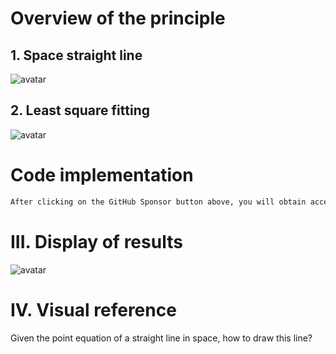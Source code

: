 #  Overview of the principle 

##  1. Space straight line 

 ![avatar]( 92b36424e61e4bce8fadcf0aaffb88ed.png) 

##  2. Least square fitting 

 ![avatar]( 1e110ed91f814e818784ca79171e701f.png) 

#  Code implementation 

  ```python  
After clicking on the GitHub Sponsor button above, you will obtain access permissions to my private code repository ( https://github.com/slowlon/my_code_bar ) to view this blog code. By searching the code number of this blog, you can find the code you need, code number is: 2024020309574524210
  ```  
#  III. Display of results 

 ![avatar]( 6eb7beff241f4cd0969cec2cbd2e009a.png) 

#  IV. Visual reference 

 Given the point equation of a straight line in space, how to draw this line? 

